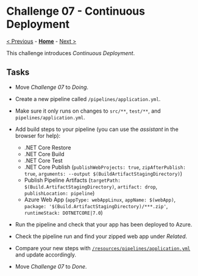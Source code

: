 # Challenge 07 - Continuous Deployment

[< Previous](./Challenge-06.md) - **[Home](../README.md)** - [Next >](./Challenge-08.md)

This challenge introduces *Continuous Deployment*.

## Tasks

- Move *Challenge 07* to *Doing*.
- Create a new pipeline called `/pipelines/application.yml`.
- Make sure it only runs on changes to `src/**`, `test/**`, and `pipelines/application.yml`.
- Add build steps to your pipeline (you can use the *assistant* in the browser for help):

  - .NET Core Restore
  - .NET Core Build
  - .NET Core Test
  - .NET Core Publish (`publishWebProjects: true`, `zipAfterPublish: true`, `arguments: --output $(BuildArtifactStagingDirectory)`)
  - Publish Pipeline Artifacts (`targetPath: $(Build.ArtifactStagingDirectory)`, `artifact: drop`, `publishLocation: pipeline`)
  - Azure Web App (`appType: webAppLinux`, `appName: $(webApp)`, `package: '$(Build.ArtifactStagingDirectory)/***.zip'`, `runtimeStack: DOTNETCORE|7.0`)

- Run the pipeline and check that your app has been deployed to Azure.
- Check the pipeline run and find your zipped web app under *Related*.
- Compare your new steps with [`/resources/pipelines/application.yml`](/resources/pipelines/application.yml) and update accordingly.
- Move *Challenge 07* to *Done*.
